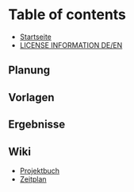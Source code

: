 # Table of contents

* [Startseite](README.md)
* [LICENSE INFORMATION DE/EN](license.md)

## Planung

## Vorlagen

## Ergebnisse

## Wiki

* [Projektbuch](wiki/projektbuch.md)
* [Zeitplan](wiki/zeitplan.md)

